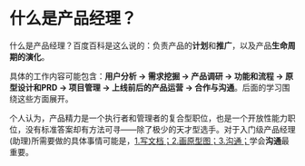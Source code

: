 # 什么是产品经理？

什么是产品经理？百度百科是这么说的：负责产品的**计划**和**推广**，以及产品**生命周期的演化**。

具体的工作内容可能包含：**用户分析 -> 需求挖掘 -> 产品调研 -> 功能和流程 -> 原型设计和PRD -> 项目管理 -> 上线前后的产品运营 -> 合作与沟通**。后面的学习围绕这些方面展开。

个人认为，产品精力是一个执行者和管理者的复合型职位，也是一个开放性能力职位，没有标准答案却有方法可寻——除了极少的天才型选手。对于入门级产品经理(助理)所需要做的具体事情可能是，<u>1.写文档；2.画原型图；3.沟通；</u>学会**沟通**最重要。


